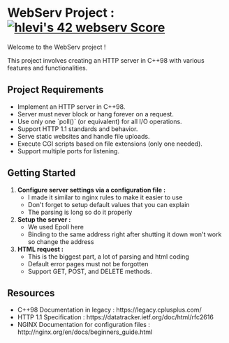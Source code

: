 <!DOCTYPE html>
<html>
<body>
  <h1>WebServ Project : <a href="https://github.com/JaeSeoKim/badge42"><img src="https://badge42.vercel.app/api/v2/cljbd5ceo007308mltneinai5/project/2956659" alt="hlevi's 42 webserv Score" /></a></h1>
  <p>Welcome to the WebServ project !</p>
  <p>This project involves creating an HTTP server in C++98 with various features and functionalities.</p>
    
  <h2>Project Requirements</h2>
  <ul>
    <li>Implement an HTTP server in C++98.</li>
    <li>Server must never block or hang forever on a request.</li>
    <li>Use only one `poll()` (or equivalent) for all I/O operations.</li>
    <li>Support HTTP 1.1 standards and behavior.</li>
    <li>Serve static websites and handle file uploads.</li>
    <li>Execute CGI scripts based on file extensions (only one needed).</li>
    <li>Support multiple ports for listening.</li>
  </ul>

  <h2>Getting Started</h2>
  <ol>
    <li>
      <strong>Configure server settings via a configuration file :</strong>
        <ul>
        <li>I made it similar to nginx rules to make it easier to use</li>
        <li>Don't forget to setup default values that you can explain</li>
        <li>The parsing is long so do it properly</li>
        </ul>
    </li>
    <li>
      <strong>Setup the server :</strong>
        <ul>
        <li>We used Epoll here</li>
        <li>Binding to the same address right after shutting it down won't work so change the address</li>
        </ul>
    </li>
    <li>
      <strong>HTML request :</strong>
        <ul>
        <li>This is the biggest part, a lot of parsing and html coding</li></li>
        <li>Default error pages must not be forgotten</li>
        <li>Support GET, POST, and DELETE methods.</li>
        </ul>
    </li>
  </ol>

  <h2>Resources</h2>
  <ul>
    <li>C++98 Documentation in legacy : https://legacy.cplusplus.com/</li>
    <li>HTTP 1.1 Specification : https://datatracker.ietf.org/doc/html/rfc2616</li>
    <li>NGINX Documentation for configuration files : http://nginx.org/en/docs/beginners_guide.html</li>
  </ul>
</body>
</html>
